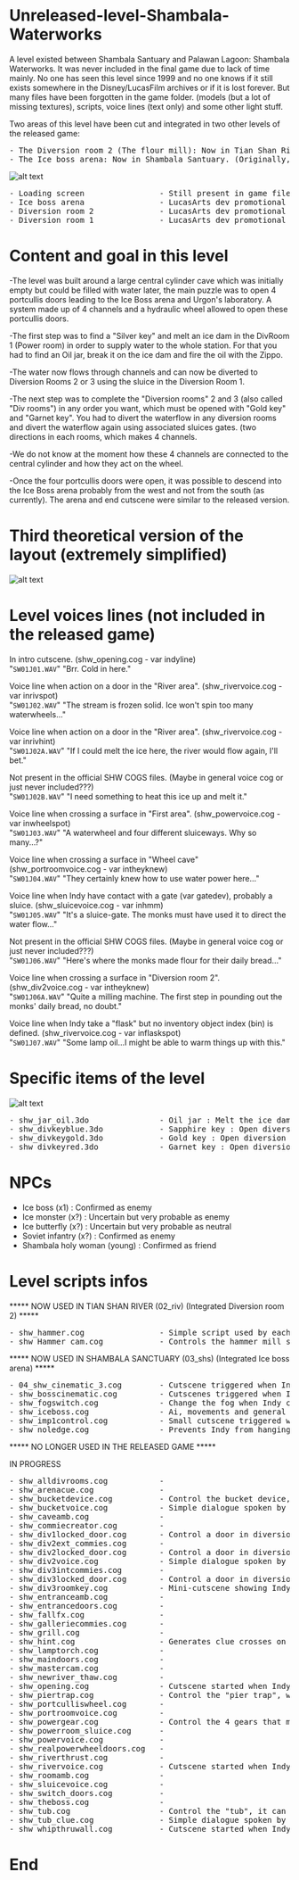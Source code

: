 # Unreleased-level-Shambala-Waterworks

A level existed between Shambala Santuary and Palawan Lagoon: Shambala Waterworks. It was never included in the final game due to lack of time mainly. No one has seen this level since 1999 and no one knows if it still exists somewhere in the Disney/LucasFilm archives or if it is lost forever. But many files have been forgotten in the game folder. (models (but a lot of missing textures), scripts, voice lines (text only) and some other light stuff.

Two areas of this level have been cut and integrated in two other levels of the released game:
<pre>
- The Diversion room 2 (The flour mill): Now in Tian Shan River. (The water channel in the room was different (2m wide and 2.5m deep, and swimable) and you can see a walled-up entrance that is no longer used, formerly leading to other parts of the level)
- The Ice boss arena: Now in Shambala Santuary. (Originally, the Shambala Santuary level ended after giving the flower to the old lady).
</pre>
![alt text](https://raw.githubusercontent.com/Jones3D-The-Infernal-Engine/Unreleased-level-Shambala-Waterworks/a0f42e3c93322f6730956c780250681ad63ffc3c/04_shw.jpg?raw=true)
<pre>
- Loading screen                - Still present in game files.
- Ice boss arena                - LucasArts dev promotional public screenshot, era ≤ 1999.
- Diversion room 2              - LucasArts dev promotional public screenshot, era ≤ 1999.
- Diversion room 1              - LucasArts dev promotional public screenshot, era ≤ 1999.
</pre>

# Content and goal in this level

-The level was built around a large central cylinder cave which was initially empty but could be filled with water later, the main puzzle was to open 4 portcullis doors leading to the Ice Boss arena and Urgon's laboratory. A system made up of 4 channels and a hydraulic wheel allowed to open these portcullis doors.

-The first step was to find a "Silver key" and melt an ice dam in the DivRoom 1 (Power room) in order to supply water to the whole station. For that you had to find an Oil jar, break it on the ice dam and fire the oil with the Zippo.

-The water now flows through channels and can now be diverted to Diversion Rooms 2 or 3 using the sluice in the Diversion Room 1.

-The next step was to complete the "Diversion rooms" 2 and 3 (also called "Div rooms") in any order you want, which must be opened with "Gold key" and "Garnet key". You had to divert the waterflow in any diversion rooms and divert the waterflow again using associated sluices gates. (two directions in each rooms, which makes 4 channels.

-We do not know at the moment how these 4 channels are connected to the central cylinder and how they act on the wheel.

-Once the four portcullis doors were open, it was possible to descend into the Ice Boss arena probably from the west and not from the south (as currently). The arena and end cutscene were similar to the released version.

# Third theoretical version of the layout (extremely simplified)

![alt text](https://raw.githubusercontent.com/Jones3D-The-Infernal-Engine/Unreleased-level-Shambala-Waterworks/main/shw_map_v3.jpg?raw=true)

# Level voices lines (not included in the released game)

In intro cutscene. (shw_opening.cog - var indyline)<br/>
"```SW01J01.WAV```" "Brr.  Cold in here."

Voice line when action on a door in the "River area". (shw_rivervoice.cog - var inrivspot)<br/>
"```SW01J02.WAV```" "The stream is frozen solid. Ice won't spin too many waterwheels..."

Voice line when action on a door in the "River area". (shw_rivervoice.cog - var inrivhint)<br/>
"```SW01J02A.WAV```" "If I could melt the ice here, the river would flow again, I'll bet."

Not present in the official SHW COGS files. (Maybe in general voice cog or just never included???)<br/>
"```SW01J02B.WAV```" "I need something to heat this ice up and melt it."

Voice line when crossing a surface in "First area". (shw_powervoice.cog - var inwheelspot)<br/>
"```SW01J03.WAV```" "A waterwheel and four different sluiceways.  Why so many...?"

Voice line when crossing a surface in "Wheel cave" (shw_portroomvoice.cog - var intheyknew)<br/>
"```SW01J04.WAV```" "They certainly knew how to use water power here..."

Voice line when Indy have contact with a gate (var gatedev), probably a sluice. (shw_sluicevoice.cog - var inhmm)<br/>
"```SW01J05.WAV```" "It's a sluice-gate.  The monks must have used it to direct the water flow..."

Not present in the official SHW COGS files. (Maybe in general voice cog or just never included???)<br/>
"```SW01J06.WAV```" "Here's where the monks made flour for their daily bread..."

Voice line when crossing a surface in "Diversion room 2". (shw_div2voice.cog - var intheyknew)<br/>
"```SW01J06A.WAV```" "Quite a milling machine.  The first step in pounding out the monks' daily bread, no doubt."

Voice line when Indy take a "flask" but no inventory object index (bin) is defined. (shw_rivervoice.cog - var inflaskspot)<br/>
"```SW01J07.WAV```" "Some lamp oil...I might be able to warm things up with this."

# Specific items of the level
![alt text](https://raw.githubusercontent.com/Jones3D-The-Infernal-Engine/Unreleased-level-Shambala-Waterworks/740511db93f360b053127e7d61f7d92da7569be8/04_shw_items.jpg?raw=true)
<pre>
- shw_jar_oil.3do               - Oil jar : Melt the ice dam.
- shw_divkeyblue.3do            - Sapphire key : Open diversion room 1.
- shw_divkeygold.3do            - Gold key : Open diversion room 2.
- shw_divkeyred.3do             - Garnet key : Open diversion room 3.
</pre>

# NPCs
- Ice boss (x1) : Confirmed as enemy
- Ice monster (x?) : Uncertain but very probable as enemy
- Ice butterfly (x?) : Uncertain but very probable as neutral
- Soviet infantry (x?) : Confirmed as enemy
- Shambala holy woman (young) : Confirmed as friend

# Level scripts infos

***** NOW USED IN TIAN SHAN RIVER (02_riv) (Integrated Diversion room 2) *****
<pre>
- shw_hammer.cog                - Simple script used by each of the three hammers to control Indy's crush death.
- shw_Hammer_cam.cog            - Controls the hammer mill status in the diversion room 2, once used by monks to produce their flour. In the original level, the machine only worked if Indy directed the flow of water in that room. (Using a sluice system located in a room that no longer exists, probably "the main cave"). If the water is diverted away from the diversion room 2, the machine is stopped and reset to a standard position which prevents Indy from climbing to the upper floors.
</pre>
***** NOW USED IN SHAMBALA SANCTUARY (03_shs) (Integrated Ice boss arena) *****
<pre>
- 04_shw_cinematic_3.cog        - Cutscene triggered when Indy open the door at the end of the level, the holy woman sends him to Palawan.
- shw_bosscinematic.cog         - Cutscenes triggered when Indy entered in the arena showing the ice boss and when killing him.
- shw_fogswitch.cog             - Change the fog when Indy crosses surfaces (4 for artivate and 4 for desactivate).
- shw_iceboss.cog               - Ai, movements and general actions of the ice boss.
- shw_imp1control.cog           - Small cutscene triggered when Indy pick up the Urgon part.
- shw_noledge.cog               - Prevents Indy from hanging onto the ledge before the ground (thing) collapses below him (And then, not to pass his hands through the ground). By default the surface is not "hangable", it becomes "hangable" 1 second after the fall of the ground (Thing).
</pre>
***** NO LONGER USED IN THE RELEASED GAME *****

IN PROGRESS
<pre>
- shw_alldivrooms.cog           -
- shw_arenacue.cog              -
- shw_bucketdevice.cog          - Control the bucket device, where Indy release the the gold key that opens access to diversion room 2.
- shw_bucketvoice.cog           - Simple dialogue spoken by Indy when he comes into contact with the bucket device model "This looks interesting".
- shw_caveamb.cog               -
- shw_commiecreator.cog         -
- shw_div1locked_door.cog       - Control a door in diversion room 1 that needed to be opened using a sapphire key.
- shw_div2ext_commies.cog       -
- shw_div2locked_door.cog       - Control a door in diversion room 2 that needed to be opened using a gold key.
- shw_div2voice.cog             - Simple dialogue spoken by Indy when he arrive in diversion room 2. "Quite a milling machine.  The first step in pounding out the monks' daily bread, no doubt."
- shw_div3intcommies.cog        -
- shw_div3locked_door.cog       - Control a door in diversion room 3 that needed to be opened using a garnet key.
- shw_div3roomkey.cog           - Mini-cutscene showing Indy picking up the garnet key.
- shw_entranceamb.cog           -
- shw_entrancedoors.cog         -
- shw_fallfx.cog                -
- shw_galleriecommies.cog       -
- shw_grill.cog                 -
- shw_hint.cog                  - Generates clue crosses on the game mini-map after certain actions performed by Indy. The code comments left in the file are extremely useful to reconstruct the level and know the order of events.
- shw_lamptorch.cog             -
- shw_maindoors.cog             -
- shw_mastercam.cog             -
- shw_newriver_thaw.cog         -
- shw_opening.cog               - Cutscene started when Indy start the level. Music "mus_shw_intro.wav" is played and the entrance double door is closed behind Indy. He say "Brr.  Cold in here."
- shw_piertrap.cog              - Control the "pier trap", where 3 blocks can fall on Indy, this script doesn't seem finished, probably urgently just before the game is shipped.
- shw_portculliswheel.cog       -
- shw_portroomvoice.cog         -
- shw_powergear.cog             - Control the 4 gears that must be in contact with the water wheel to open each of the 4 portcullis doors.
- shw_powerroom_sluice.cog      -
- shw_powervoice.cog            -
- shw_realpowerwheeldoors.cog   -
- shw_riverthrust.cog           -
- shw_rivervoice.cog            - Cutscene started when Indy open a door and arrives at the "river area".
- shw_roomamb.cog               -
- shw_sluicevoice.cog           -
- shw_switch_doors.cog          -
- shw_theboss.cog               -
- shw_tub.cog                   - Control the "tub", it can explode if Indy shoots it. (the "tub" would never have been used in the original level (?)).
- shw_tub_clue.cog              - Simple dialogue spoken by Indy when he walk on a surface near the "tub" "Hmm.  Something's in there..."
- shw_whipthruwall.cog          - Cutscene started when Indy destroy a cracked wall with his whip. These variables "int dragonplayed=0" or "sound dragon_cue=mus_shw_monkchant2.wav" suggest that Indy enters an area with one or more big dragon heads statues, which is most likely diversion room 3.
</pre>
# End
